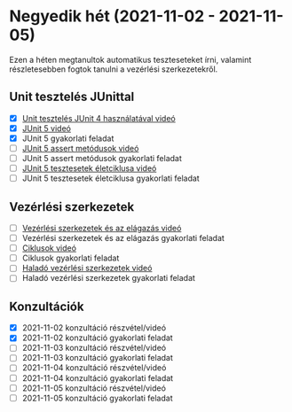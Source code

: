# Negyedik hét (2021-11-02 - 2021-11-05)

Ezen a héten megtanultok automatikus teszteseteket írni, valamint részletesebben 
fogtok tanulni a vezérlési szerkezetekről.

## Unit tesztelés JUnittal

* [x] [Unit tesztelés JUnit 4 használatával videó](https://e-learning.training360.com/courses/take/java-se-alapok-java-nyelvi-elemek/lessons/10709855-unit-teszteles-junit-4-hasznalataval)
* [x] [JUnit 5 videó](https://e-learning.training360.com/courses/take/java-se-alapok-java-nyelvi-elemek/lessons/17606488-junit-5)
* [x] JUnit 5 gyakorlati feladat
* [ ] [JUnit 5 assert metódusok videó](https://e-learning.training360.com/courses/take/java-se-alapok-java-nyelvi-elemek/lessons/28177547-junit-5-assert-metodusok)
* [ ] JUnit 5 assert metódusok gyakorlati feladat
* [ ] [JUnit 5 tesztesetek életciklusa videó](https://e-learning.training360.com/courses/take/java-se-alapok-java-nyelvi-elemek/lessons/28177579-junit-5-tesztesetek-eletciklusa)
* [ ] JUnit 5 tesztesetek életciklusa gyakorlati feladat  

## Vezérlési szerkezetek

* [ ] [Vezérlési szerkezetek és az elágazás videó](https://e-learning.training360.com/courses/take/java-se-alapok-java-nyelvi-elemek/lessons/10709847-vezerlesi-szerkezetek-es-az-elagazas)
* [ ] Vezérlési szerkezetek és az elágazás gyakorlati feladat
* [ ] [Ciklusok videó](https://e-learning.training360.com/courses/take/java-se-alapok-java-nyelvi-elemek/lessons/10709839-ciklusok)
* [ ] Ciklusok gyakorlati feladat
* [ ] [Haladó vezérlési szerkezetek videó](https://e-learning.training360.com/courses/take/java-se-alapok-java-nyelvi-elemek/lessons/10709794-halado-vezerlesi-szerkezetek)
* [ ] Haladó vezérlési szerkezetek gyakorlati feladat

## Konzultációk

* [x] 2021-11-02 konzultáció részvétel/videó
* [x] 2021-11-02 konzultáció gyakorlati feladat
* [ ] 2021-11-03 konzultáció részvétel/videó
* [ ] 2021-11-03 konzultáció gyakorlati feladat
* [ ] 2021-11-04 konzultáció részvétel/videó
* [ ] 2021-11-04 konzultáció gyakorlati feladat
* [ ] 2021-11-05 konzultáció részvétel/videó
* [ ] 2021-11-05 konzultáció gyakorlati feladat
